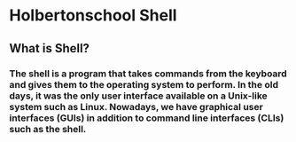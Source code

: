 # Holbertonschool Shell 

## What is Shell?

### The shell is a program that takes commands from the keyboard and gives them to the operating system to perform. In the old days, it was the only user interface available on a Unix-like system such as Linux. Nowadays, we have graphical user interfaces (GUIs) in addition to command line interfaces (CLIs) such as the shell. 
